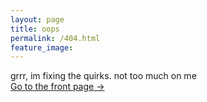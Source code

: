 ```yaml
---
layout: page
title: oops
permalink: /404.html
feature_image: 
---
```


grrr, im fixing the quirks. not too much on me<br />
<a class="error-link" href="{{ site.baseurl }}/">Go to the front page &rarr;</a>
